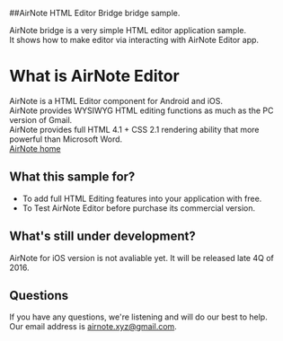 ##AirNote HTML Editor Bridge bridge sample.

AirNote bridge is a very simple HTML editor application sample.<br>
It shows how to make editor via interacting with AirNote Editor app.

# What is AirNote Editor
AirNote is a HTML Editor component for Android and iOS.<br>
AirNote provides WYSIWYG HTML editing functions as much as the PC version of Gmail.<br>
AirNote provides full HTML 4.1 + CSS 2.1 rendering ability that more powerful than Microsoft Word.<br>
[AirNote home](http://airnote.github.io)

## What this sample for? 
- To add full HTML Editing features into your application with free. 
- To Test AirNote Editor before purchase its commercial version.

## What's still under development?
AirNote for iOS version is not avaliable yet.
It will be released late 4Q of 2016.

## Questions
If you have any questions, we're listening and will do our best to help.<br>
Our email address is [airnote.xyz@gmail.com](mailto://airnote.xyz@gmail.com).
